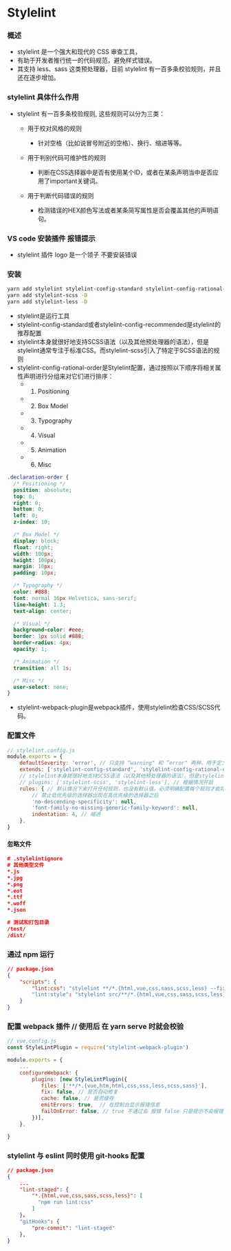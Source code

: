 # Stylelint

### 概述
- stylelint 是一个强大和现代的 CSS 审查工具，
- 有助于开发者推行统一的代码规范，避免样式错误。
- 其支持 less、sass 这类预处理器，目前 stylelint 有一百多条校验规则，并且还在逐步增加。

### stylelint 具体什么作用
- stylelint 有一百多条校验规则, 这些规则可以分为三类：
    - 用于校对风格的规则
        - 针对空格（比如说冒号附近的空格）、换行、缩进等等。

    - 用于判别代码可维护性的规则
        - 判断在CSS选择器中是否有使用某个ID，或者在某条声明当中是否应用了important关键词。

    - 用于判断代码错误的规则
        - 检测错误的HEX颜色写法或者某条简写属性是否会覆盖其他的声明语句。
### VS code 安装插件 报错提示
- stylelint 插件 logo 是一个领子 不要安装错误
### 安装
```sh
yarn add stylelint stylelint-config-standard stylelint-config-rational-order stylelint-webpack-plugin -D
yarn add stylelint-scss -D
yarn add stylelint-less -D

```
- stylelint是运行工具
- stylelint-config-standard或者stylelint-config-recommended是stylelint的推荐配置
- stylelint本身就很好地支持SCSS语法（以及其他预处理器的语法），但是stylelint通常专注于标准CSS。而stylelint-scss引入了特定于SCSS语法的规则
- stylelint-config-rational-order是Stylelint配置，通过按照以下顺序将相关属性声明进行分组来对它们进行排序：
    - 1. Positioning      
    - 2. Box Model      
    - 3. Typography      
    - 4. Visual      
    - 5. Animation      
    - 6. Misc
```css
.declaration-order {
  /* Positioning */
  position: absolute;
  top: 0;
  right: 0;
  bottom: 0;
  left: 0;
  z-index: 10;

  /* Box Model */
  display: block;
  float: right;
  width: 100px;
  height: 100px;
  margin: 10px;
  padding: 10px;

  /* Typography */
  color: #888;
  font: normal 16px Helvetica, sans-serif;
  line-height: 1.3;
  text-align: center;

  /* Visual */
  background-color: #eee;
  border: 1px solid #888;
  border-radius: 4px;
  opacity: 1;

  /* Animation */
  transition: all 1s;

  /* Misc */
  user-select: none;
}
```
- stylelint-webpack-plugin是webpack插件，使用stylelint检查CSS/SCSS代码。

### 配置文件
```js
// stylelint.config.js
module.exports = {
    defaultSeverity: 'error', // 只支持 “warning" 和 ”error" 两种，用于定义全局默认的报错等级
    extends: ['stylelint-config-standard', 'stylelint-config-rational-order'], // 可以扩展现有配置（无论是自己的配置还是第三方配置
    // stylelint本身就很好地支持SCSS语法（以及其他预处理器的语法），但是stylelint通常专注于标准CSS。而stylelint-scss引入了特定于SCSS语法的规则。
    // plugins: ['stylelint-scss', 'stylelint-less'], // 根据情况开启
    rules: { // 默认情况下未打开任何规则，也没有默认值。必须明确配置每个规则才能将其打开
        // 禁止低优先级的选择器出现在高优先级的选择器之后
        'no-descending-specificity': null,
        'font-family-no-missing-generic-family-keyword': null,
        indentation: 4, // 缩进
    },
}

```

#### 忽略文件
```json
# .stylelintignore
# 其他类型文件
*.js
*.jpg
*.png
*.eot
*.ttf
*.woff
*.json

# 测试和打包目录
/test/
/dist/
```

### 通过 npm 运行
```json
// package.json
{
    "scripts": {
        "lint:css": "stylelint **/*.{html,vue,css,sass,scss,less} --fix"  // 修复所有
        "lint:style": "stylelint src/**/*.{html,vue,css,sass,scss,less} --fix" // 只修复 根目录src下文件夹和文件
    }
}
```

### 配置 webpack 插件  // 使用后 在 yarn serve 时就会校验
```js
// vue.config.js
const StyleLintPlugin = require('stylelint-webpack-plugin')

module.exports = {
    ...
    configureWebpack: {
        plugins: [new StyleLintPlugin({
           files: ['**/*.{vue,htm,html,css,sss,less,scss,sass}'],
           fix: false, // 是否自动修复
           cache: false, // 是否缓存
           emitErrors: true,  // 在控制台显示报错信息
           failOnError: false, // true 不通过会 报错 false 只是提示不会报错
        })],
    },

}
```

### stylelint 与 eslint 同时使用 git-hooks 配置
```json
// package.json
{
    ...
    "lint-staged": {
        "*.{html,vue,css,sass,scss,less}": [
          "npm run lint:css"
        ]
    }，
    "gitHooks": {
        "pre-commit": "lint-staged"
    },
}

```
